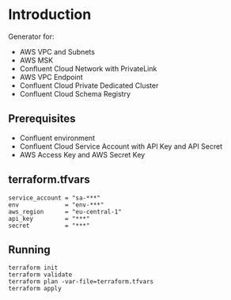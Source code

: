 # Introduction

Generator for:
- AWS VPC and Subnets
- AWS MSK
- Confluent Cloud Network with PrivateLink
- AWS VPC Endpoint
- Confluent Cloud Private Dedicated Cluster
- Confluent Cloud Schema Registry

## Prerequisites

- Confluent environment
- Confluent Cloud Service Account with API Key and API Secret
- AWS Access Key and AWS Secret Key

## terraform.tfvars

```
service_account = "sa-***"
env             = "env-***"
aws_region      = "eu-central-1"
api_key         = "***"
secret          = "***"
```

## Running

```
terraform init
terraform validate
terraform plan -var-file=terraform.tfvars
terraform apply
```
